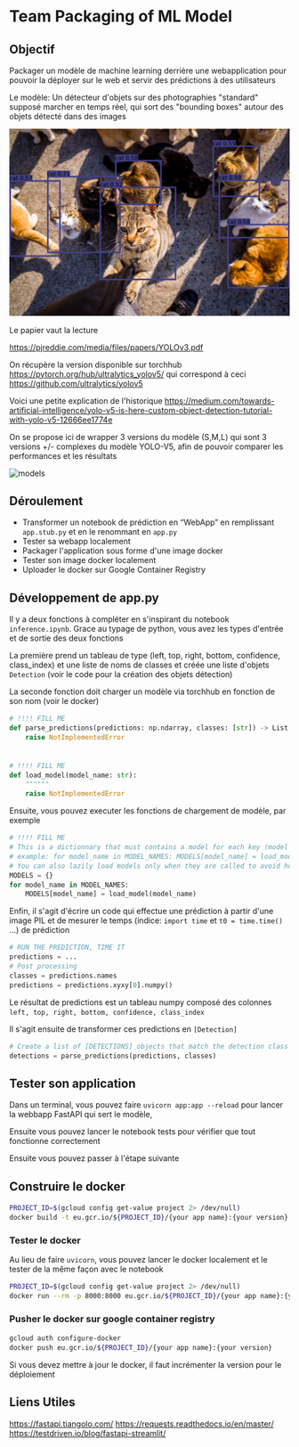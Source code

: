 # Team Packaging of ML Model

## Objectif

Packager un modèle de machine learning derrière une webapplication pour pouvoir la déployer sur le web et servir des prédictions à des utilisateurs

Le modèle: Un détecteur d'objets sur des photographies "standard" supposé marcher en temps réel, qui sort des "bounding boxes" autour des objets détecté dans des images

![image](cats_yolo.png)
 
Le papier vaut la lecture

https://pjreddie.com/media/files/papers/YOLOv3.pdf

On récupère la version disponible sur torchhub https://pytorch.org/hub/ultralytics_yolov5/ qui correspond à ceci https://github.com/ultralytics/yolov5

Voici une petite explication de l'historique https://medium.com/towards-artificial-intelligence/yolo-v5-is-here-custom-object-detection-tutorial-with-yolo-v5-12666ee1774e

On se propose ici de wrapper 3 versions du modèle (S,M,L) qui sont 3 versions +/- complexes du modèle YOLO-V5, afin de pouvoir comparer les performances et les résultats

![models](https://user-images.githubusercontent.com/26833433/97808084-edfcb100-1c64-11eb-83eb-ffed43a0859f.png)

## Déroulement

- Transformer un notebook de prédiction en “WebApp” en remplissant `app.stub.py` et en le renommant en `app.py`
- Tester sa webapp localement
- Packager l'application sous forme d'une image docker
- Tester son image docker localement
- Uploader le docker sur Google Container Registry

## Développement de app.py

Il y a deux fonctions à compléter en s'inspirant du notebook `inference.ipynb`. Grace au typage de python, vous avez les types d'entrée et de sortie des deux fonctions

La première prend un tableau de type (left, top, right, bottom, confidence, class_index) et une liste de noms de classes et créée une liste d'objets `Detection` (voir le code pour la création des objets détection)

La seconde fonction doit charger un modèle via torchhub en fonction de son nom (voir le docker)

```python
# !!!! FILL ME
def parse_predictions(predictions: np.ndarray, classes: [str]) -> List[Detection]:
    raise NotImplementedError


# !!!! FILL ME
def load_model(model_name: str):
    """"""
    raise NotImplementedError
```

Ensuite, vous pouvez executer les fonctions de chargement de modèle, par exemple

```python
# !!!! FILL ME
# This is a dictionnary that must contains a model for each key (model names), fill load model
# example: for model_name in MODEL_NAMES: MODELS[model_name] = load_model(model_name)
# You can also lazily load models only when they are called to avoid holding 3 models in memory
MODELS = {}
for model_name in MODEL_NAMES:
    MODELS[model_name] = load_model(model_name)
```

Enfin, il s'agit d'écrire un code qui effectue une prédiction à partir d'une image PIL et de mesurer le temps
(indice: `import time` et `t0 = time.time()` ...) de prédiction

```python
# RUN THE PREDICTION, TIME IT
predictions = ...
# Post processing
classes = predictions.names
predictions = predictions.xyxy[0].numpy()
```

Le résultat de predictions est un tableau numpy composé des colonnes `left, top, right, bottom, confidence, class_index`

Il s'agit ensuite de transformer ces predictions en `[Detection]`

```python
# Create a list of [DETECTIONS] objects that match the detection class above, using the parse_predictions method
detections = parse_predictions(predictions, classes)
```

## Tester son application

Dans un terminal, vous pouvez faire `uvicorn app:app --reload` pour lancer la webbapp FastAPI qui sert le modèle,

Ensuite vous pouvez lancer le notebook tests pour vérifier que tout fonctionne correctement

Ensuite vous pouvez passer à l'étape suivante

## Construire le docker

```bash
PROJECT_ID=$(gcloud config get-value project 2> /dev/null)
docker build -t eu.gcr.io/${PROJECT_ID}/{your app name}:{your version} -f Dockerfile . 
```

### Tester le docker

Au lieu de faire `uvicorn`, vous pouvez lancer le docker localement et le tester de la même façon avec le notebook

```bash
PROJECT_ID=$(gcloud config get-value project 2> /dev/null)
docker run --rm -p 8000:8000 eu.gcr.io/${PROJECT_ID}/{your app name}:{your version}
```

### Pusher le docker sur google container registry

```bash
gcloud auth configure-docker
docker push eu.gcr.io/${PROJECT_ID}/{your app name}:{your version}
```

Si vous devez mettre à jour le docker, il faut incrémenter la version pour le déploiement

## Liens Utiles

https://fastapi.tiangolo.com/
https://requests.readthedocs.io/en/master/
https://testdriven.io/blog/fastapi-streamlit/
